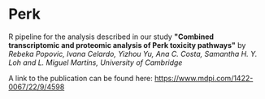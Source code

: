 # Perk
R pipeline for the analysis described in our study **"Combined transcriptomic and proteomic analysis of Perk toxicity pathways"** by
*Rebeka Popovic, Ivana Celardo, Yizhou Yu, Ana C. Costa, Samantha H. Y. Loh and L. Miguel Martins, University of Cambridge*

A link to the publication can be found here: https://www.mdpi.com/1422-0067/22/9/4598

